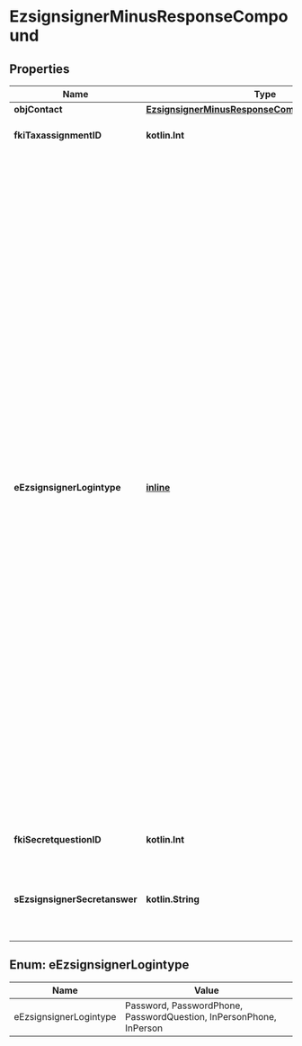 
# EzsignsignerMinusResponseCompound

## Properties
Name | Type | Description | Notes
------------ | ------------- | ------------- | -------------
**objContact** | [**EzsignsignerMinusResponseCompoundMinusContact**](EzsignsignerMinusResponseCompoundMinusContact.md) |  | 
**fkiTaxassignmentID** | **kotlin.Int** | The unique ID of the Taxassignment.  Valid values:  |Value|Description| |-|-| |1|No tax| |2|GST| |3|HST (ON)| |4|HST (NB)| |5|HST (NS)| |6|HST (NL)| |7|HST (PE)| |8|GST + QST (QC)| |9|GST + QST (QC) Non-Recoverable| |10|GST + PST (BC)| |11|GST + PST (SK)| |12|GST + RST (MB)| |13|GST + PST (BC) Non-Recoverable| |14|GST + PST (SK) Non-Recoverable| |15|GST + RST (MB) Non-Recoverable| | 
**eEzsignsignerLogintype** | [**inline**](#EEzsignsignerLogintype) | The method the Ezsignsigner will authenticate to the signing platform.  1. **Password** means the Ezsignsigner will receive a secure link by email. 2. **PasswordPhone** means the Ezsignsigner will receive a secure link by email and will need to authenticate using SMS or Phone call. **Additional fee applies**. 3. **PasswordQuestion** means the Ezsignsigner will receive a secure link by email and will need to authenticate using a predefined question and answer. 4. **InPersonPhone** means the Ezsignsigner will only be able to sign \&quot;In-Person\&quot; and will need to authenticate using SMS or Phone call. No email will be sent for invitation to sign. **Additional fee applies**. 5. **InPerson** means the Ezsignsigner will only be able to sign \&quot;In-Person\&quot; and there won&#39;t be any authentication. No email will be sent for invitation to sign. Make sure you evaluate the risk of signature denial and at minimum, we recommend you use a handwritten signature type. | 
**fkiSecretquestionID** | **kotlin.Int** | The unique ID of the Secretquestion.  Valid values:  |Value|Description| |-|-| |1|The name of the hospital in which you were born| |2|The name of your grade school| |3|The last name of your favorite teacher| |4|Your favorite sports team| |5|Your favorite TV show| |6|Your favorite movie| |7|The name of the street on which you grew up| |8|The name of your first employer| |9|Your first car| |10|Your favorite food| |11|The name of your first pet| |12|Favorite musician/band| |13|What instrument you play| |14|Your father&#39;s middle name| |15|Your mother&#39;s maiden name| |16|Name of your eldest child| |17|Your spouse&#39;s middle name| |18|Favorite restaurant| |19|Childhood nickname| |20|Favorite vacation destination| |21|Your boat&#39;s name| |22|Date of Birth (YYYY-MM-DD)| |  [optional]
**sEzsignsignerSecretanswer** | **kotlin.String** | The predefined answer to the secret question the Ezsignsigner will need to provide to successfully authenticate. |  [optional]


<a name="EEzsignsignerLogintype"></a>
## Enum: eEzsignsignerLogintype
Name | Value
---- | -----
eEzsignsignerLogintype | Password, PasswordPhone, PasswordQuestion, InPersonPhone, InPerson




